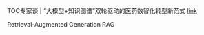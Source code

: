 TOC专家谈 | “大模型+知识图谱”双轮驱动的医药数智化转型新范式  [link](https://mp.weixin.qq.com/s/Yp0JJlHzPuai3IxlgATqGQ)


Retrieval-Augmented Generation RAG

